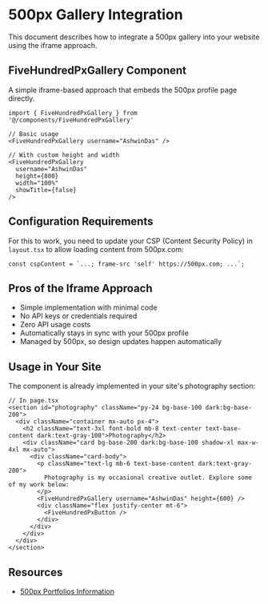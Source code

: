 # 500px Gallery Integration

This document describes how to integrate a 500px gallery into your website using the iframe approach.

## FiveHundredPxGallery Component

A simple iframe-based approach that embeds the 500px profile page directly.

```tsx
import { FiveHundredPxGallery } from '@/components/FiveHundredPxGallery'

// Basic usage
<FiveHundredPxGallery username="AshwinDas" />

// With custom height and width
<FiveHundredPxGallery 
  username="AshwinDas"
  height={800}
  width="100%" 
  showTitle={false}
/>
```

## Configuration Requirements

For this to work, you need to update your CSP (Content Security Policy) in `layout.tsx` to allow loading content from 500px.com:

```tsx
const cspContent = `...; frame-src 'self' https://500px.com; ...`;
```

## Pros of the Iframe Approach

- Simple implementation with minimal code
- No API keys or credentials required
- Zero API usage costs
- Automatically stays in sync with your 500px profile
- Managed by 500px, so design updates happen automatically

## Usage in Your Site

The component is already implemented in your site's photography section:

```tsx
// In page.tsx
<section id="photography" className="py-24 bg-base-100 dark:bg-base-200">
  <div className="container mx-auto px-4">
    <h2 className="text-3xl font-bold mb-8 text-center text-base-content dark:text-gray-100">Photography</h2>
    <div className="card bg-base-200 dark:bg-base-100 shadow-xl max-w-4xl mx-auto">
      <div className="card-body">
        <p className="text-lg mb-6 text-base-content dark:text-gray-200">
          Photography is my occasional creative outlet. Explore some of my work below:
        </p>
        <FiveHundredPxGallery username="AshwinDas" height={600} />
        <div className="flex justify-center mt-6">
          <FiveHundredPxButton />
        </div>
      </div>
    </div>
  </div>
</section>
```

## Resources

- [500px Portfolios Information](https://iso.500px.com/new-500px-portfolios-build-a-professional-photography-website-in-minutes/) 